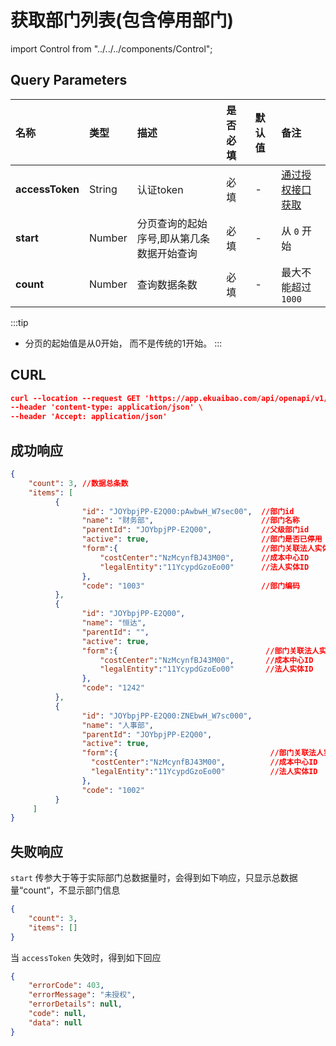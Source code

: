 # 获取部门列表(包含停用部门)

import Control from "../../../components/Control";

<Control
method="GET"
url="/api/openapi/v1/departments"
/>

## Query Parameters

| 名称 | 类型 | 描述 | 是否必填 | 默认值 | 备注 |
| :--- | :--- | :--- | :--- |:--- | :--- |
| **accessToken** | String | 认证token	                       | 必填 | - | [通过授权接口获取](/docs/open-api/getting-started/auth) |
| **start**       | Number | 分页查询的起始序号,即从第几条数据开始查询 | 必填 | - | 从 `0` 开始 |
| **count**       | Number | 查询数据条数                         | 必填 | - | 最大不能超过 `1000` |

:::tip
- 分页的起始值是从0开始， 而不是传统的1开始。
:::

## CURL
```json
curl --location --request GET 'https://app.ekuaibao.com/api/openapi/v1/departments?accessToken=RCIbwHcnF0kg00&start=0&count=200' \
--header 'content-type: application/json' \
--header 'Accept: application/json'
```

## 成功响应
```json
{
    "count": 3, //数据总条数
    "items": [
          {
                "id": "JOYbpjPP-E2Q00:pAwbwH_W7sec00",  //部门id
                "name": "财务部",                        //部门名称
                "parentId": "JOYbpjPP-E2Q00",		    //父级部门id
                "active": true,		                    //部门是否已停用
                "form":{                                //部门关联法人实体id和成本中心id
                    "costCenter":"NzMcynfBJ43M00",      //成本中心ID
                    "legalEntity":"11YcypdGzoEo00"      //法人实体ID
                },
                "code": "1003"	                        //部门编码
          },
          {
                "id": "JOYbpjPP-E2Q00",
                "name": "恒达",
                "parentId": "",
                "active": true,
                "form":{                                 //部门关联法人实体id和成本中心id
                    "costCenter":"NzMcynfBJ43M00",       //成本中心ID
                    "legalEntity":"11YcypdGzoEo00"       //法人实体ID
                },
                "code": "1242"
          },
          {
                "id": "JOYbpjPP-E2Q00:ZNEbwH_W7sc000",
                "name": "人事部",
                "parentId": "JOYbpjPP-E2Q00",
                "active": true,
                "form":{                                  //部门关联法人实体id和成本中心id
                  "costCenter":"NzMcynfBJ43M00",          //成本中心ID
                  "legalEntity":"11YcypdGzoEo00"          //法人实体ID
                },
                "code": "1002"
          }
     ]
}
```

## 失败响应
`start` 传参大于等于实际部门总数据量时，会得到如下响应，只显示总数据量“count“，不显示部门信息
```json
{
    "count": 3,
	"items": []
}
```
当 `accessToken` 失效时，得到如下回应
```json
{
    "errorCode": 403,
    "errorMessage": "未授权",
    "errorDetails": null,
    "code": null,
    "data": null
}
```